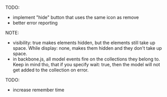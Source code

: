 TODO:
* implement "hide" button that uses the same icon as remove
* better error reporting

NOTE:
* visibility: true makes elements hidden, but the elements still take up space.  While display: none, makes them hidden and they don't take up space.
* in backbone.js, all model events fire on the collections they belong to.  Keep in mind tho, that if you specify wait: true, then the model will not get added to the collection on error.

TODO:
* increase remember time